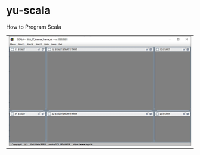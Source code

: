# yu-scala
How to Program Scala

<html>
  <body>
  
  <head>
 </head>
  
<table border="0">
  <tr>
    <td><a href="https://yu-2023.github.io/yu-scala" target="_blank"><img src="screen/SCA_07_internal_frame_six.jpg"></a></td>
  </tr>
</table>

  </body>
</html>
